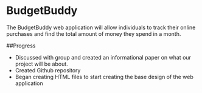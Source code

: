 # BudgetBuddy
The BudgetBuddy web application will allow individuals to track their online purchases and find the total amount of money they spend in a month.

##Progress
- Discussed with group and created an informational paper on what our project will be about.
- Created Github repository
- Began creating HTML files to start creating the base design of the web application
